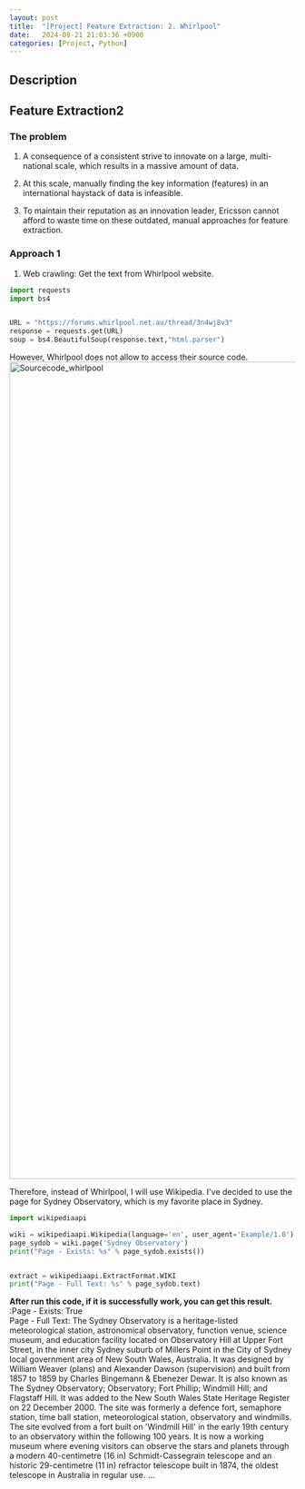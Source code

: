 ```yaml
---
layout: post
title:  "[Project] Feature Extraction: 2. Whirlpool"
date:   2024-08-21 21:03:36 +0900
categories: [Project, Python]
---
```


## Description  
## Feature Extraction2 

### The problem   
1. A consequence of a consistent strive to innovate on a large, multi-national scale, which results in a massive amount of data.​  

2. At this scale, manually finding the key information (features) in an international haystack of data is infeasible. ​ 

3. To maintain their reputation as an innovation leader, Ericsson cannot afford to waste time on these outdated, manual approaches for feature extraction.  

### Approach 1
1. Web crawling: Get the text from Whirlpool website. 

```python
import requests
import bs4


URL = "https://forums.whirlpool.net.au/thread/3n4wj8v3"
response = requests.get(URL)
soup = bs4.BeautifulSoup(response.text,"html.parser")
```

However, Whirlpool does not allow to access their source code.  
<img width="1440" alt="Sourcecode_whirlpool" src="https://github.com/user-attachments/assets/efb4007d-777b-4319-ae87-8887372dd209">  

Therefore, instead of Whirlpool, I will use Wikipedia. I've decided to use the page for Sydney Observatory, which is my favorite place in Sydney.

```python
import wikipediaapi

wiki = wikipediaapi.Wikipedia(language='en', user_agent='Example/1.0')
page_sydob = wiki.page('Sydney Observatory')
print("Page - Exists: %s" % page_sydob.exists())


extract = wikipediaapi.ExtractFormat.WIKI
print("Page - Full Text: %s" % page_sydob.text)
```
**After run this code, if it is successfully work, you can get this result.**  
:Page - Exists: True  
Page - Full Text: The Sydney Observatory is a heritage-listed meteorological station, astronomical observatory, function venue, science museum, and education facility located on Observatory Hill at Upper Fort Street, in the inner city Sydney suburb of Millers Point in the City of Sydney local government area of New South Wales, Australia. It was designed by William Weaver (plans) and Alexander Dawson (supervision) and built from 1857 to 1859 by Charles Bingemann & Ebenezer Dewar. It is also known as The Sydney Observatory; Observatory; Fort Phillip; Windmill Hill; and Flagstaff Hill. It was added to the New South Wales State Heritage Register on 22 December 2000.
The site was formerly a defence fort, semaphore station, time ball station, meteorological station, observatory and windmills. The site evolved from a fort built on 'Windmill Hill' in the early 19th century to an observatory within the following 100 years. It is now a working museum where evening visitors can observe the stars and planets through a modern 40-centimetre (16 in) Schmidt-Cassegrain telescope and an historic 29-centimetre (11 in) refractor telescope built in 1874, the oldest telescope in Australia in regular use. ...


